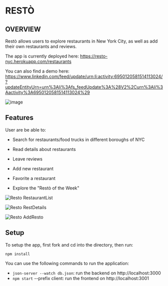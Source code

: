 
# RESTÒ

## OVERVIEW

Restò allows users to explore restaurants in New York City, as well as add their own restaurants and reviews.

The app is currently deployed here: https://resto-nyc.herokuapp.com/restaurants

You can also find a demo here: https://www.linkedin.com/feed/update/urn:li:activity:6950120581514113024/?updateEntityUrn=urn%3Ali%3Afs_feedUpdate%3A%28V2%2Curn%3Ali%3Aactivity%3A6950120581514113024%29

![image](https://user-images.githubusercontent.com/79528112/189642363-3b1f7793-7992-43ce-b062-9847228545c8.png)

## Features

User are be able to:

-	Search for restaurants/food trucks in different boroughs of NYC

-	Read details about restaurants

-	Leave reviews

-	Add new restaurant

-	Favorite a restaurant

- Explore the "Restò of the Week"

![Resto  RestaurantList](https://user-images.githubusercontent.com/79528112/189644050-a1b41be7-e065-46ca-b47a-cebfe3e456dc.JPG)

![Resto  RestDetails](https://user-images.githubusercontent.com/79528112/189644078-9939988d-e899-4ec7-a1cd-296eaa4ba8e4.JPG)

![Resto  AddResto](https://user-images.githubusercontent.com/79528112/189644097-d0163074-783c-4e5f-838e-6182f5726e22.JPG)

## Setup

To setup the app, first fork and cd into the directory, then run:

```
npm install
```

You can use the following commands to run the application:

- ```json-server --watch db.json```: run the backend on http://localhost:3000
- ```npm start``` --prefix client: run the frontend on http://localhost:3001




